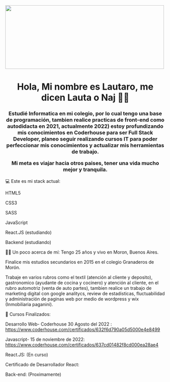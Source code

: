 <div>
<img align "center" src= "https://media.giphy.com/media/uUDpKzAhqTcA1daVXc/giphy.gif" width="500" height="200"/>
<h1 align="center">Hola, Mi nombre es Lautaro, me dicen Lauta o Naj 👨‍🦱</h1>
<h3 align="center">Estudié Informatica en mi colegio, por lo cual tengo una base de programación, tambien realice practicas de front-end como autodidacta en 2021, actualmente 2022) estoy profundizando mis conocimientos en Coderhouse para ser Full Stack Developer, planeo seguir realizando cursos IT para poder perfeccionar mis conocimientos y actualizar mis herramientas de trabajo.

Mi meta es viajar hacia otros paises, tener una vida mucho mejor y tranquila.</h3>

</div>


💻 Este es mi stack actual:

HTML5

CSS3

SASS

JavaScript

React.JS (estudiando)

Backend (estudiando)


👨‍🦱 Un poco acerca de mí:
Tengo 25 años y vivo en Moron, Buenos Aires.

Finalice mis estudios secundarios en 2015 en el colegio Granaderos de Morón.

Trabaje en varios rubros como el textil (atención al cliente y deposito), gastronomico (ayudante de cocina y cocinero) y atención al cliente, en el rubro automotriz (venta de auto partes), tambien realice un trabajo de marketing digital con google analitycs, review de estadisticas, fluctuabilidad y administración de paginas web por medio de wordpress y wix (Inmobiliaria paganini).

📃 Cursos Finalizados:

Desarrollo Web- Coderhouse 30 Agosto del 2022 : https://www.coderhouse.com/certificados/632f6d790a05d5000e4e8499

Javascript- 15 de noviembre de 2022: https://www.coderhouse.com/certificados/637cd01482f8cd000ea28ae4

React.JS: (En curso)

Certificado de Desarrollador React: 

Back-end: (Proximamente)
